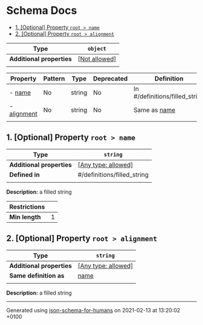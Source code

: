 # Schema Docs

- [1. [Optional] Property `root > name`](#name)
- [2. [Optional] Property `root > alignment`](#alignment)

| Type | `object` |
| ---- | --- |
| **Additional properties** |[[Not allowed]](# "Additional Properties not allowed.")|
|  |  |

| Property | Pattern | Type | Deprecated | Definition | Title/Description |
| -------- | ------- | ---- | ---------- | ---------- | ----------------- |
|-  [name](#name)|No|string|No| In #/definitions/filled_string|a filled string|
|-  [alignment](#alignment)|No|string|No| Same as [name](#name)|a filled string|
|  |  |  |  |  |

## <a name="name"></a>1. [Optional] Property `root > name`

| Type | `string` |
| ---- | --- |
| **Additional properties** |[[Any type: allowed]](# "Additional Properties of any type are allowed.")|
| **Defined in** | #/definitions/filled_string |
|  |  |

**Description:** a filled string

| Restrictions |   |
| ------------ | - |
| **Min length** | 1 |

## <a name="alignment"></a>2. [Optional] Property `root > alignment`

| Type | `string` |
| ---- | --- |
| **Additional properties** |[[Any type: allowed]](# "Additional Properties of any type are allowed.")|
| **Same definition as** | [name](#name) |
|  |  |

**Description:** a filled string

----------------------------------------------------------------------------------------------------------------------------
Generated using [json-schema-for-humans](https://github.com/coveooss/json-schema-for-humans) on 2021-02-13 at 13:20:02 +0100